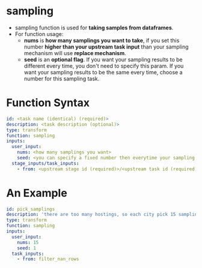 # sampling 
- sampling function is used for **taking samples from dataframes**.
- For function usage:
  - **nums** is **how many samplings you want to take**, if you set this number **higher than your upstream task input** than your sampling mechanism will use **replace mechanism**.
  - **seed** is an **optional flag**. If you want your sampling results to be different every time, you don't need to specify this param. If you want your sampling results to be the same every time, choose a number for this sampling task. 


# Function Syntax
```yml
id: <task name (identical) (required)>
description: <task description (optional)>
type: transform 
function: sampling 
inputs:
  user_input:
    nums: <how many samplings you want>
    seed: <you can specify a fixed number then everytime your sampling results will be the same (optional)>
  stage_inputs/task_inputs:
    - from: <upstream stage id (required)>/<upstream task id (required)> 
```

# An Example
```yml
id: pick_samplings
description: 'there are too many hostings, so each city pick 15 samplings (60 for all)'
type: transform
function: sampling 
inputs:
  user_input:
    nums: 15
    seed: 1
  task_inputs:
    - from: filter_nan_rows
```
